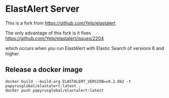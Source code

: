 # ElastAlert Server

This is a fork from https://github.com/Yelp/elastalert

The only advantage of this fork is it fixes https://github.com/Yelp/elastalert/issues/2204 

which occurs when you run ElastAlert with Elastic Search of versions 6 and higher.


## Release a docker image
  
    docker build --build-arg ELASTALERT_VERSION=v0.2.0b2 -t papyrusglobal/elastalert:latest .
    docker push papyrusglobal/elastalert:latest
  